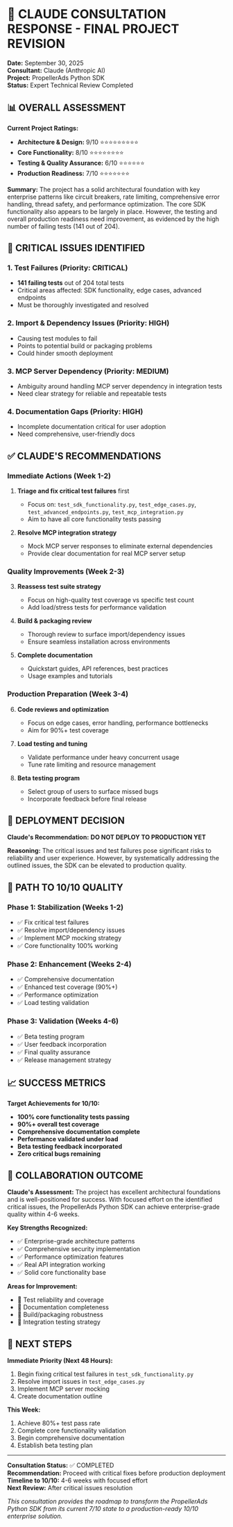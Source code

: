 # 🤖 CLAUDE CONSULTATION RESPONSE - FINAL PROJECT REVISION

**Date:** September 30, 2025  
**Consultant:** Claude (Anthropic AI)  
**Project:** PropellerAds Python SDK  
**Status:** Expert Technical Review Completed  

## 📊 OVERALL ASSESSMENT

**Current Project Ratings:**
- **Architecture & Design:** 9/10 ⭐⭐⭐⭐⭐⭐⭐⭐⭐
- **Core Functionality:** 8/10 ⭐⭐⭐⭐⭐⭐⭐⭐
- **Testing & Quality Assurance:** 6/10 ⭐⭐⭐⭐⭐⭐
- **Production Readiness:** 7/10 ⭐⭐⭐⭐⭐⭐⭐

**Summary:** The project has a solid architectural foundation with key enterprise patterns like circuit breakers, rate limiting, comprehensive error handling, thread safety, and performance optimization. The core SDK functionality also appears to be largely in place. However, the testing and overall production readiness need improvement, as evidenced by the high number of failing tests (141 out of 204).

## 🚨 CRITICAL ISSUES IDENTIFIED

### 1. Test Failures (Priority: CRITICAL)
- **141 failing tests** out of 204 total tests
- Critical areas affected: SDK functionality, edge cases, advanced endpoints
- Must be thoroughly investigated and resolved

### 2. Import & Dependency Issues (Priority: HIGH)
- Causing test modules to fail
- Points to potential build or packaging problems
- Could hinder smooth deployment

### 3. MCP Server Dependency (Priority: MEDIUM)
- Ambiguity around handling MCP server dependency in integration tests
- Need clear strategy for reliable and repeatable tests

### 4. Documentation Gaps (Priority: HIGH)
- Incomplete documentation critical for user adoption
- Need comprehensive, user-friendly docs

## ✅ CLAUDE'S RECOMMENDATIONS

### Immediate Actions (Week 1-2)
1. **Triage and fix critical test failures** first
   - Focus on: `test_sdk_functionality.py`, `test_edge_cases.py`, `test_advanced_endpoints.py`, `test_mcp_integration.py`
   - Aim to have all core functionality tests passing

2. **Resolve MCP integration strategy**
   - Mock MCP server responses to eliminate external dependencies
   - Provide clear documentation for real MCP server setup

### Quality Improvements (Week 2-3)
3. **Reassess test suite strategy**
   - Focus on high-quality test coverage vs specific test count
   - Add load/stress tests for performance validation

4. **Build & packaging review**
   - Thorough review to surface import/dependency issues
   - Ensure seamless installation across environments

5. **Complete documentation**
   - Quickstart guides, API references, best practices
   - Usage examples and tutorials

### Production Preparation (Week 3-4)
6. **Code reviews and optimization**
   - Focus on edge cases, error handling, performance bottlenecks
   - Aim for 90%+ test coverage

7. **Load testing and tuning**
   - Validate performance under heavy concurrent usage
   - Tune rate limiting and resource management

8. **Beta testing program**
   - Select group of users to surface missed bugs
   - Incorporate feedback before final release

## 🚫 DEPLOYMENT DECISION

**Claude's Recommendation:** **DO NOT DEPLOY TO PRODUCTION YET**

**Reasoning:** The critical issues and test failures pose significant risks to reliability and user experience. However, by systematically addressing the outlined issues, the SDK can be elevated to production quality.

## 🎯 PATH TO 10/10 QUALITY

### Phase 1: Stabilization (Weeks 1-2)
- ✅ Fix critical test failures
- ✅ Resolve import/dependency issues
- ✅ Implement MCP mocking strategy
- ✅ Core functionality 100% working

### Phase 2: Enhancement (Weeks 2-4)
- ✅ Comprehensive documentation
- ✅ Enhanced test coverage (90%+)
- ✅ Performance optimization
- ✅ Load testing validation

### Phase 3: Validation (Weeks 4-6)
- ✅ Beta testing program
- ✅ User feedback incorporation
- ✅ Final quality assurance
- ✅ Release management strategy

## 📈 SUCCESS METRICS

**Target Achievements for 10/10:**
- **100% core functionality tests passing**
- **90%+ overall test coverage**
- **Comprehensive documentation complete**
- **Performance validated under load**
- **Beta testing feedback incorporated**
- **Zero critical bugs remaining**

## 🤝 COLLABORATION OUTCOME

**Claude's Assessment:** The project has excellent architectural foundations and is well-positioned for success. With focused effort on the identified critical issues, the PropellerAds Python SDK can achieve enterprise-grade quality within 4-6 weeks.

**Key Strengths Recognized:**
- ✅ Enterprise-grade architecture patterns
- ✅ Comprehensive security implementation
- ✅ Performance optimization features
- ✅ Real API integration working
- ✅ Solid core functionality base

**Areas for Improvement:**
- 🔧 Test reliability and coverage
- 🔧 Documentation completeness
- 🔧 Build/packaging robustness
- 🔧 Integration testing strategy

## 📝 NEXT STEPS

**Immediate Priority (Next 48 Hours):**
1. Begin fixing critical test failures in `test_sdk_functionality.py`
2. Resolve import issues in `test_edge_cases.py`
3. Implement MCP server mocking
4. Create documentation outline

**This Week:**
1. Achieve 80%+ test pass rate
2. Complete core functionality validation
3. Begin comprehensive documentation
4. Establish beta testing plan

---

**Consultation Status:** ✅ COMPLETED  
**Recommendation:** Proceed with critical fixes before production deployment  
**Timeline to 10/10:** 4-6 weeks with focused effort  
**Next Review:** After critical issues resolution  

*This consultation provides the roadmap to transform the PropellerAds Python SDK from its current 7/10 state to a production-ready 10/10 enterprise solution.*
